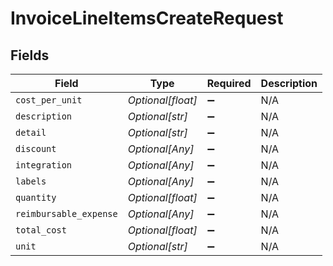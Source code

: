 # InvoiceLineItemsCreateRequest


## Fields

| Field                  | Type                   | Required               | Description            |
| ---------------------- | ---------------------- | ---------------------- | ---------------------- |
| `cost_per_unit`        | *Optional[float]*      | :heavy_minus_sign:     | N/A                    |
| `description`          | *Optional[str]*        | :heavy_minus_sign:     | N/A                    |
| `detail`               | *Optional[str]*        | :heavy_minus_sign:     | N/A                    |
| `discount`             | *Optional[Any]*        | :heavy_minus_sign:     | N/A                    |
| `integration`          | *Optional[Any]*        | :heavy_minus_sign:     | N/A                    |
| `labels`               | *Optional[Any]*        | :heavy_minus_sign:     | N/A                    |
| `quantity`             | *Optional[float]*      | :heavy_minus_sign:     | N/A                    |
| `reimbursable_expense` | *Optional[Any]*        | :heavy_minus_sign:     | N/A                    |
| `total_cost`           | *Optional[float]*      | :heavy_minus_sign:     | N/A                    |
| `unit`                 | *Optional[str]*        | :heavy_minus_sign:     | N/A                    |